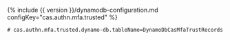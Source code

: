 {% include {{ version }}/dynamodb-configuration.md configKey="cas.authn.mfa.trusted" %}

```properties
# cas.authn.mfa.trusted.dynamo-db.tableName=DynamoDbCasMfaTrustRecords
```
